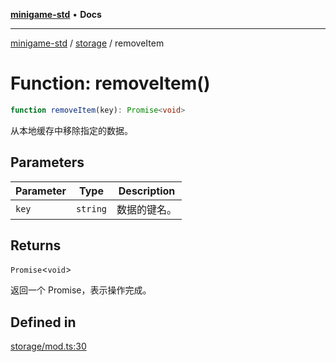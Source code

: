 [**minigame-std**](../../../README.md) • **Docs**

***

[minigame-std](../../../README.md) / [storage](../README.md) / removeItem

# Function: removeItem()

```ts
function removeItem(key): Promise<void>
```

从本地缓存中移除指定的数据。

## Parameters

| Parameter | Type | Description |
| ------ | ------ | ------ |
| `key` | `string` | 数据的键名。 |

## Returns

`Promise`\<`void`\>

返回一个 Promise，表示操作完成。

## Defined in

[storage/mod.ts:30](https://github.com/JiangJie/minigame-std/blob/1fb9a762786cb461df809682ecf1703bbcf00b3a/src/std/storage/mod.ts#L30)
